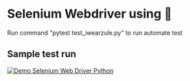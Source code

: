 # Selenium Webdriver using 🐍
Run command "pytest test_iwearzule.py" to run automate test

## Sample test run

[![Demo Selenium Web Driver Python](https://user-images.githubusercontent.com/50374971/114672402-4e713d80-9d2f-11eb-8773-cb30f007b58e.png)](https://youtu.be/itW0ryALCno)

